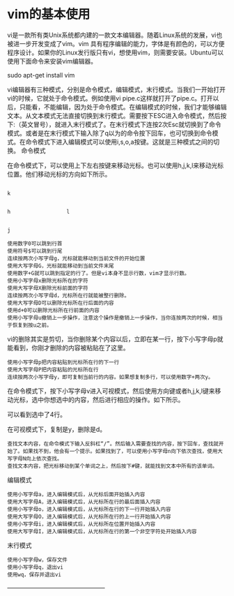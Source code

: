 # vim的基本使用

vi是一款所有类Unix系统都内建的一款文本编辑器。随着Linux系统的发展，vi也被进一步开发变成了vim。vim 具有程序编辑的能力，字体是有颜色的，可以方便程序设计。如果你的Linux发行版只有vi，想使用vim，则需要安装。Ubuntu可以使用下面命令来安装vim编辑器。

sudo apt-get install vim

vi编辑器有三种模式，分别是命令模式，编辑模式，末行模式。当我们一开始打开vi的时候，它就处于命令模式。例如使用vi pipe.c这样就打开了pipe.c。打开以后，只能看，不能编辑，因为处于命令模式。在编辑模式的时候，我们才能够编辑文本。从文本模式无法直接切换到末行模式。需要按下ESC进入命令模式，然后按下:（英文冒号），就进入末行模式了。在末行模式下连按2次Esc就切换到了命令模式。或者是在末行模式下输入除了q以为的命令按下回车，也可切换到命令模式。在命令模式下进入编辑模式可以使用i,s,o,a按键。这就是三种模式之间的切换。
命令模式

在命令模式下，可以使用上下左右按键来移动光标。也可以使用h,j,k,l来移动光标位置。他们移动光标的方向如下所示。

                                                                                     k
    
                                                                            h                  l
    
                                                                                       j
    
    使用数字0可以跳到行首
    使用符号$可以跳到行尾
    连续按两次小写字母g，光标就能移动到当前文件的开始位置
    使用大写字母G，光标就能移动到当前文件末尾
    使用数字+G就可以跳到指定的行了。但是vi本身不显示行数，vim才显示行数。
    使用小写字母x删除光标所在的字符
    使用大写字母X删除光标前面的字符
    连续按两次小写字母d，光标所在行就能被整行删除。
    使用大写字母D可以删除光标所在行后面的内容
    使用d+0可以删除光标所在行前面的内容
    使用小写字母u撤销上一步操作，注意这个操作是撤销上一步操作，当你连按两次的时候，相当于恢复到按u之前。

vi的删除其实是剪切，当你删除某个内容以后，立即在某一行，按下小写字母p就能看到，你刚才删除的内容被粘贴在了这里。

    使用小写字母p把内容粘贴到光标所在行的下一行
    使用大写字母P把内容粘贴的光标所在行
    连续按两次小写字母y，即可复制当前行的内容。如果想复制多行，可以使用数字+两次y。

在命令模式下，按下小写字母v进入可视模式，然后使用方向键或者h,j,k,l键来移动光标，选中你想选中的内容，然后进行相应的操作。如下所示。

可以看到选中了4行。

在可视模式下，复制是y，删除是d。

    查找文本内容，在命令模式下输入反斜杠“/”。然后输入需要查找的内容，按下回车，查找就开始了。如果找不到，他会有一个提示。如果找到了，可以使用小写字母n向下依次查找，使用大写字母N向上依次查找。
    查找文本内容，把光标移动到某个单词之上，然后按下#键，就能找到文本中所有的该单词。

编辑模式

    使用小写字母a，进入编辑模式后，从光标后面开始插入内容
    使用大写字母A，进入编辑模式后，从光标所在行的最后面插入内容
    使用小写字母o，进入编辑模式后，从光标所在行的下一行开始插入内容
    使用大写字母O，进入编辑模式后，从光标所在行的上一行开始插入内容
    使用小写字母i，进入编辑模式后，从光标所在位置开始插入内容
    使用大写字母I，进入编辑模式后，从光标所在行的第一个非空字符处开始插入内容

末行模式

    使用小写字母w，保存文件
    使用小写字母q，退出vi
    使用wq，保存并退出vi
————————————————
